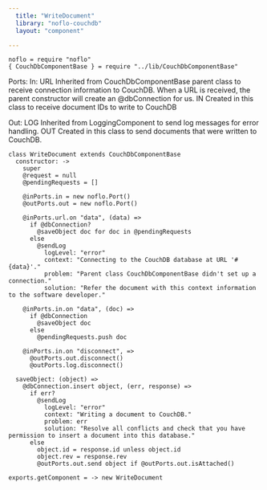 ```yaml
---
  title: "WriteDocument"
  library: "noflo-couchdb"
  layout: "component"

---
```


    
    noflo = require "noflo"
    { CouchDbComponentBase } = require "../lib/CouchDbComponentBase"
    

Ports:
  In:   URL Inherited from CouchDbComponentBase parent class to receive connection information to CouchDB.
            When a URL is received, the parent constructor will create an @dbConnection for us.
        IN  Created in this class to receive document IDs to write to CouchDB

  Out:  LOG Inherited from LoggingComponent to send log messages for error handling.
        OUT Created in this class to send documents that were written to CouchDB.


    class WriteDocument extends CouchDbComponentBase
      constructor: ->
        super
        @request = null
        @pendingRequests = []
    
        @inPorts.in = new noflo.Port()
        @outPorts.out = new noflo.Port()
    
        @inPorts.url.on "data", (data) =>
          if @dbConnection?
            @saveObject doc for doc in @pendingRequests
          else
            @sendLog
              logLevel: "error"
              context: "Connecting to the CouchDB database at URL '#{data}'."
              problem: "Parent class CouchDbComponentBase didn't set up a connection."
              solution: "Refer the document with this context information to the software developer."
    
        @inPorts.in.on "data", (doc) =>
          if @dbConnection
            @saveObject doc
          else
            @pendingRequests.push doc
            
        @inPorts.in.on "disconnect", =>
          @outPorts.out.disconnect()
          @outPorts.log.disconnect()
    
      saveObject: (object) =>
        @dbConnection.insert object, (err, response) =>
          if err?
            @sendLog
              logLevel: "error"
              context: "Writing a document to CouchDB."
              problem: err
              solution: "Resolve all conflicts and check that you have permission to insert a document into this database."
          else
            object.id = response.id unless object.id
            object.rev = response.rev
            @outPorts.out.send object if @outPorts.out.isAttached()
    
    exports.getComponent = -> new WriteDocument
    
